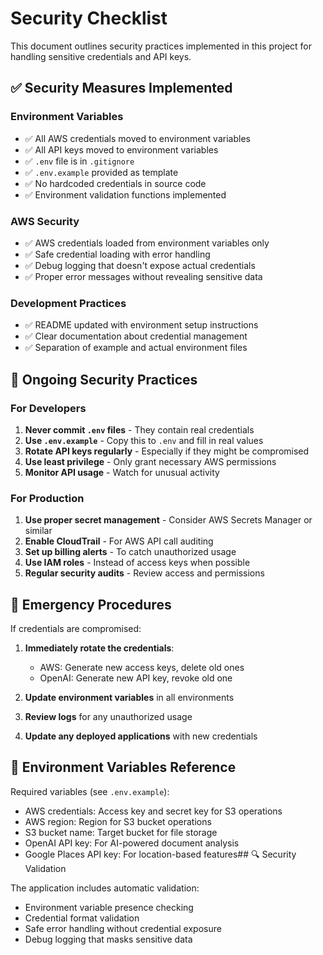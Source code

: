 # Security Checklist

This document outlines security practices implemented in this project for handling sensitive credentials and API keys.

## ✅ Security Measures Implemented

### Environment Variables

- ✅ All AWS credentials moved to environment variables
- ✅ All API keys moved to environment variables
- ✅ `.env` file is in `.gitignore`
- ✅ `.env.example` provided as template
- ✅ No hardcoded credentials in source code
- ✅ Environment validation functions implemented

### AWS Security

- ✅ AWS credentials loaded from environment variables only
- ✅ Safe credential loading with error handling
- ✅ Debug logging that doesn't expose actual credentials
- ✅ Proper error messages without revealing sensitive data

### Development Practices

- ✅ README updated with environment setup instructions
- ✅ Clear documentation about credential management
- ✅ Separation of example and actual environment files

## 🔄 Ongoing Security Practices

### For Developers

1. **Never commit `.env` files** - They contain real credentials
2. **Use `.env.example`** - Copy this to `.env` and fill in real values
3. **Rotate API keys regularly** - Especially if they might be compromised
4. **Use least privilege** - Only grant necessary AWS permissions
5. **Monitor API usage** - Watch for unusual activity

### For Production

1. **Use proper secret management** - Consider AWS Secrets Manager or similar
2. **Enable CloudTrail** - For AWS API call auditing
3. **Set up billing alerts** - To catch unauthorized usage
4. **Use IAM roles** - Instead of access keys when possible
5. **Regular security audits** - Review access and permissions

## 🚨 Emergency Procedures

If credentials are compromised:

1. **Immediately rotate the credentials**:
   - AWS: Generate new access keys, delete old ones
   - OpenAI: Generate new API key, revoke old one
2. **Update environment variables** in all environments

3. **Review logs** for any unauthorized usage

4. **Update any deployed applications** with new credentials

## 📝 Environment Variables Reference

Required variables (see `.env.example`):

- AWS credentials: Access key and secret key for S3 operations
- AWS region: Region for S3 bucket operations
- S3 bucket name: Target bucket for file storage
- OpenAI API key: For AI-powered document analysis
- Google Places API key: For location-based features## 🔍 Security Validation

The application includes automatic validation:

- Environment variable presence checking
- Credential format validation
- Safe error handling without credential exposure
- Debug logging that masks sensitive data
